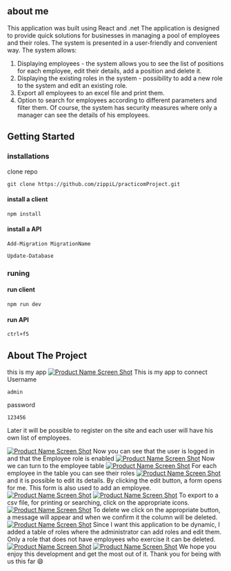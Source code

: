 
## about me
This application was built using React and .net
The application is designed to provide quick solutions for businesses in managing a pool of employees and their roles. The system is presented in a user-friendly and convenient way.
The system allows:
1. Displaying employees - the system allows you to see the list of positions for each employee, edit their details, add a position and delete it.
2. Displaying the existing roles in the system - possibility to add a new role to the system and edit an existing role.
3. Export all employees to an excel file and print them.
4. Option to search for employees according to different parameters and filter them.
Of course, the system has security measures where only a manager can see the details of his employees.
## Getting Started
### installations
clone repo
```
git clone https://github.com/zippiL/practicomProject.git
```
#### install a client
``` 
npm install
```
#### install a API
```
Add-Migration MigrationName
```
```
Update-Database
```
### runing
#### run client
``` 
npm run dev
```
#### run API
```
ctrl+f5
```
## About The Project
this is my app
[![Product Name Screen Shot](https://raw.githubusercontent.com/zippiL/practicomProject/main/workerClient/src/assets/homePage.png)](https://example.com)
This is my app
to connect
Username
```
admin
```
password
```
123456
```
Later it will be possible to register on the site and each user will have his own list of employees.

[![Product Name Screen Shot](https://raw.githubusercontent.com/zippiL/practicomProject/main/workerClient/src/assets/lopinPage.png)](https://example.com)
Now you can see that the user is logged in and that the Employee role is enabled
[![Product Name Screen Shot](https://github.com/zippiL/practicomProject/blob/main/workerClient/src/assets/pageAfterLogin.png?raw=true)](https://example.com)
Now we can turn to the employee table
[![Product Name Screen Shot](https://github.com/zippiL/practicomProject/blob/main/workerClient/src/assets/tableEmployee.png?raw=true)](https://example.com)
For each employee in the table you can see their roles
[![Product Name Screen Shot](https://github.com/zippiL/practicomProject/blob/main/workerClient/src/assets/tableEmployeeRoles.png?raw=true)](https://example.com)
and it is possible to edit its details. By clicking the edit button, a form opens for me.
This form is also used to add an employee.
[![Product Name Screen Shot](https://github.com/zippiL/practicomProject/blob/main/workerClient/src/assets/form1.png?raw=true)](https://example.com)
[![Product Name Screen Shot](https://github.com/zippiL/practicomProject/blob/main/workerClient/src/assets/form2.png?raw=true)](https://example.com)
To export to a csv file, for printing or searching, click on the appropriate icons.
[![Product Name Screen Shot](https://github.com/zippiL/practicomProject/blob/main/workerClient/src/assets/printExcel.png?raw=true)](https://example.com)
To delete we click on the appropriate button, a message will appear and when we confirm it the column will be deleted.
[![Product Name Screen Shot](https://github.com/zippiL/practicomProject/blob/main/workerClient/src/assets/delete.png?raw=true)](https://example.com)
Since I want this application to be dynamic, I added a table of roles where the administrator can add roles and edit them.
Only a role that does not have employees who exercise it can be deleted.
[![Product Name Screen Shot](https://github.com/zippiL/practicomProject/blob/main/workerClient/src/assets/tableRole.png?raw=true)](https://example.com)
[![Product Name Screen Shot](https://github.com/zippiL/practicomProject/blob/main/workerClient/src/assets/formRole.png?raw=true)](https://example.com)
We hope you enjoy this development and get the most out of it.
Thank you for being with us this far :smile: